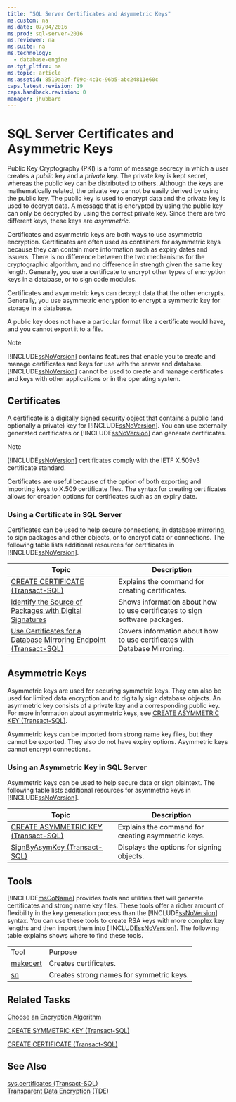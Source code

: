 ```yaml
---
title: "SQL Server Certificates and Asymmetric Keys"
ms.custom: na
ms.date: 07/04/2016
ms.prod: sql-server-2016
ms.reviewer: na
ms.suite: na
ms.technology: 
  - database-engine
ms.tgt_pltfrm: na
ms.topic: article
ms.assetid: 8519aa2f-f09c-4c1c-96b5-abc24811e60c
caps.latest.revision: 19
caps.handback.revision: 0
manager: jhubbard
---
```

# SQL Server Certificates and Asymmetric Keys
Public Key Cryptography (PKI) is a form of message secrecy in which a user creates a *public* key and a *private* key. The private key is kept secret, whereas the public key can be distributed to others. Although the keys are mathematically related, the private key cannot be easily derived by using the public key. The public key is used to encrypt data and the private key is used to decrypt data. A message that is encrypted by using the public key can only be decrypted by using the correct private key. Since there are two different keys, these keys are *asymmetric*.  
  
 Certificates and asymmetric keys are both ways to use asymmetric encryption. Certificates are often used as containers for asymmetric keys because they can contain more information such as expiry dates and issuers. There is no difference between the two mechanisms for the cryptographic algorithm, and no difference in strength given the same key length. Generally, you use a certificate to encrypt other types of encryption keys in a database, or to sign code modules.  
  
 Certificates and asymmetric keys can decrypt data that the other encrypts. Generally, you use asymmetric encryption to encrypt a symmetric key for storage in a database.  
  
 A public key does not have a particular format like a certificate would have, and you cannot export it to a file.  
  
> [!NOTE]  
>  [!INCLUDE[ssNoVersion](../../Topics/TopicNameContainA/tokens/ssNoVersion_md.md)] contains features that enable you to create and manage certificates and keys for use with the server and database. [!INCLUDE[ssNoVersion](../../Topics/TopicNameContainA/tokens/ssNoVersion_md.md)] cannot be used to create and manage certificates and keys with other applications or in the operating system.  
  
## Certificates  
 A certificate is a digitally signed security object that contains a public (and optionally a private) key for [!INCLUDE[ssNoVersion](../../Topics/TopicNameContainA/tokens/ssNoVersion_md.md)]. You can use externally generated certificates or [!INCLUDE[ssNoVersion](../../Topics/TopicNameContainA/tokens/ssNoVersion_md.md)] can generate certificates.  
  
> [!NOTE]  
>  [!INCLUDE[ssNoVersion](../../Topics/TopicNameContainA/tokens/ssNoVersion_md.md)] certificates comply with the IETF X.509v3 certificate standard.  
  
 Certificates are useful because of the option of both exporting and importing keys to X.509 certificate files. The syntax for creating certificates allows for creation options for certificates such as an expiry date.  
  
### Using a Certificate in SQL Server  
 Certificates can be used to help secure connections, in database mirroring, to sign packages and other objects, or to encrypt data or connections. The following table lists additional resources for certificates in [!INCLUDE[ssNoVersion](../../Topics/TopicNameContainA/tokens/ssNoVersion_md.md)].  
  
|Topic|Description|  
|-----------|-----------------|  
|[CREATE CERTIFICATE (Transact-SQL)](assetId:///a4274b2b-4cb0-446a-a956-1c8e6587515d)|Explains the command for creating certificates.|  
|[Identify the Source of Packages with Digital Signatures](../../Topics/TopicNameNotContainA/Identify-the-Source-of-Packages-with-Digital-Signatures.md)|Shows information about how to use certificates to sign software packages.|  
|[Use Certificates for a Database Mirroring Endpoint (Transact-SQL)](../../Topics/TopicNameContainA/Use-Certificates-for-a-Database-Mirroring-Endpoint--Transact-SQL-.md)|Covers information about how to use certificates with Database Mirroring.|  
  
## Asymmetric Keys  
 Asymmetric keys are used for securing symmetric keys. They can also be used for limited data encryption and to digitally sign database objects. An asymmetric key consists of a private key and a corresponding public key. For more information about asymmetric keys, see [CREATE ASYMMETRIC KEY (Transact-SQL)](assetId:///141bc976-7631-49f6-82bd-a235028645b1).  
  
 Asymmetric keys can be imported from strong name key files, but they cannot be exported. They also do not have expiry options. Asymmetric keys cannot encrypt connections.  
  
### Using an Asymmetric Key in SQL Server  
 Asymmetric keys can be used to help secure data or sign plaintext. The following table lists additional resources for asymmetric keys in [!INCLUDE[ssNoVersion](../../Topics/TopicNameContainA/tokens/ssNoVersion_md.md)].  
  
|Topic|Description|  
|-----------|-----------------|  
|[CREATE ASYMMETRIC KEY (Transact-SQL)](assetId:///141bc976-7631-49f6-82bd-a235028645b1)|Explains the command for creating asymmetric keys.|  
|[SignByAsymKey (Transact-SQL)](assetId:///b1c46159-cc76-4205-a841-8f4a71742f80)|Displays the options for signing objects.|  
  
## Tools  
 [!INCLUDE[msCoName](../../Topics/TopicNameContainA/tokens/msCoName_md.md)] provides tools and utilities that will generate certificates and strong name key files. These tools offer a richer amount of flexibility in the key generation process than the [!INCLUDE[ssNoVersion](../../Topics/TopicNameContainA/tokens/ssNoVersion_md.md)] syntax. You can use these tools to create RSA keys with more complex key lengths and then import them into [!INCLUDE[ssNoVersion](../../Topics/TopicNameContainA/tokens/ssNoVersion_md.md)]. The following table explains shows where to find these tools.  
  
|||  
|-|-|  
|Tool|Purpose|  
|[makecert](http://msdn2.microsoft.com/library/bfsktky3\(VS.80\).aspx)|Creates certificates.|  
|[sn](http://msdn2.microsoft.com/library/k5b5tt23\(VS.80\).aspx)|Creates strong names for symmetric keys.|  
  
## Related Tasks  
 [Choose an Encryption Algorithm](../../Topics/TopicNameNotContainA/Choose-an-Encryption-Algorithm.md)  
  
 [CREATE SYMMETRIC KEY (Transact-SQL)](assetId:///b5d23572-b79d-4cf1-9eef-d648fa3b1358)  
  
 [CREATE CERTIFICATE (Transact-SQL)](assetId:///a4274b2b-4cb0-446a-a956-1c8e6587515d)  
  
## See Also  
 [sys.certificates (Transact-SQL)](assetId:///e5046102-a65c-401e-b80d-05636884dec9)   
 [Transparent Data Encryption (TDE)](../../Topics/TopicNameNotContainA/Transparent-Data-Encryption--TDE-.md)